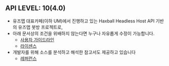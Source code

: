 ## API LEVEL: 10(4.0)

- 유즈맵 대표카페(이하 UM)에서 진행하고 있는 Haxball Headless Host API 기반의 유즈맵 봇방 프로젝트로,
- 아래 문서상의 조건을 위배하지 않는다면 누구나 자유롭게 수정이 가능합니다.
  - [사용자 가이드라인](https://github.com/HonestSquare/UMUX/wiki/UMUX-User-Guidelines)
  - [라이센스](https://github.com/HonestSquare/UMUX/blob/master/LICENCE)
- 개발자를 위해 소스를 분석하고 해석한 참고서도 제공하고 있습니다
  - [레퍼런스](https://github.com/HonestSquare/UMUX/wiki/UMUX-Reference_10)
